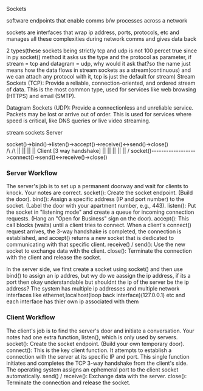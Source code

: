 Sockets

software endpoints that enable comms b/w processes across a network

sockets are interfaces that wrap ip address, ports, protocols, etc and manages all these complexities during network comms and gives data back


2 types(these sockets being strictly tcp and udp is not 100 percet true since in py socket() method it asks us the type and the protocol as parameter, if stream = tcp and datagram = udp, why would it ask that?so the name just means how the data flows in stream sockets as a stream(continuous) and we can attach any protocol with it, tcp is just the default for stream)
Stream Sockets (TCP): Provide a reliable, connection-oriented, and ordered stream of data. This is the most common type, used for services like web browsing (HTTPS) and email (SMTP).

Datagram Sockets (UDP): Provide a connectionless and unreliable service. Packets may be lost or arrive out of order. This is used for services where speed is critical, like DNS queries or live video streaming.

stream sockets 
Server

socket()->bind()->listen()->accept()->receive()<->send()->close()                       
                                /\      /\          ||
                                ||      ||          ||
Client      [3 way handshake]   ||      ||          ||
                                ||      ||          \/
socket()------------------>connect()->send()<->receive()->close()

### Server Workflow
The server's job is to set up a permanent doorway and wait for clients to knock. Your notes are correct.
  socket(): Create the socket endpoint. (Build the door).
  bind(): Assign a specific address (IP and port number) to the socket. (Label the door with your apartment number, e.g., 443).
  listen(): Put the socket in "listening mode" and create a queue for incoming connection requests. (Hang an "Open for Business" sign on the door).
  accept(): This call blocks (waits) until a client tries to connect. When a client's connect() request arrives, the 3-way handshake is completed, the connection is established, and accept() returns a new socket that is dedicated to communicating with that specific client.
  receive() / send(): Use the new socket to exchange data with the client.
  close(): Terminate the connection with the client and release the socket.

In the server side, we first create a socket using socket() and then use bind() to assign an ip addres, but wy do we aassign the ip address, if its a port then okay understandable but shouldnt the ip of the server be the ip address?
The system has multiple ip addresses and multiple network interfaces like ethernet,localhost(loop back interface)(127.0.0.1) etc and each interface has thier own ip associated with them


### Client Workflow
The client's job is to find the server's door and initiate a conversation. Your notes had one extra function, listen(), which is only used by servers.
  socket(): Create the socket endpoint. (Build your own temporary door).
  connect(): This is the key client function. It attempts to establish a connection with the server at its specific IP and port. This single function initiates and completes the TCP 3-way handshake from the client's side. The operating system assigns an ephemeral port to the client socket automatically.
  send() / receive(): Exchange data with the server.
  close(): Terminate the connection and release the socket.